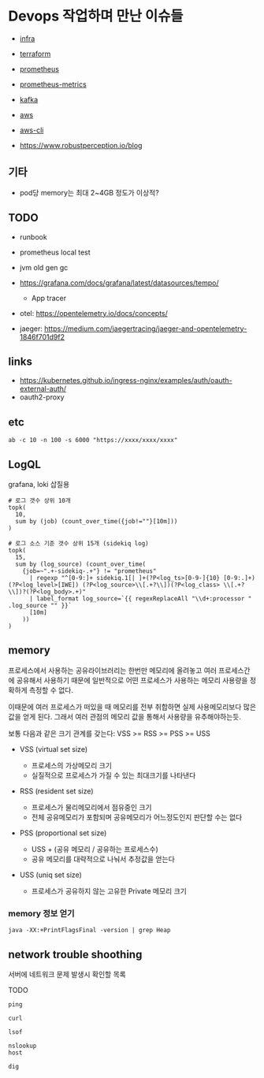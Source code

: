 # Devops 작업하며 만난 이슈들

- [infra](./infra.md)

- [terraform](./terraform.md)

- [prometheus](./prometheus.md)
- [prometheus-metrics](./prometheus-metrics.md)
- [kafka](./kafka.md)

- [aws](./aws.md)
- [aws-cli](./aws-cli.md)


- https://www.robustperception.io/blog

## 기타

- pod당 memory는 최대 2~4GB 정도가 이상적?

## TODO

- runbook
- prometheus local test
- jvm old gen gc

- https://grafana.com/docs/grafana/latest/datasources/tempo/
  - App tracer
- otel: https://opentelemetry.io/docs/concepts/
- jaeger: https://medium.com/jaegertracing/jaeger-and-opentelemetry-1846f701d9f2


## links

- https://kubernetes.github.io/ingress-nginx/examples/auth/oauth-external-auth/
- oauth2-proxy


## etc

```
ab -c 10 -n 100 -s 6000 "https://xxxx/xxxx/xxxx"
```


## LogQL

grafana, loki 삽질용

```
# 로그 갯수 상위 10개
topk(
  10,
  sum by (job) (count_over_time({job!=""}[10m]))
)

# 로그 소스 기준 갯수 상위 15개 (sidekiq log)
topk(
  15,
  sum by (log_source) (count_over_time(
    {job=~".+-sidekiq-.+"} != "prometheus"
      | regexp "^[0-9:]+ sidekiq.1[| ]+(?P<log_ts>[0-9-]{10} [0-9:.]+) (?P<log_level>[IWE]) (?P<log_source>\\[.+?\\])(?P<log_class> \\[.+?\\])?(?P<log_body>.+)"
      | label_format log_source=`{{ regexReplaceAll "\\d+:processor " .log_source "" }}`
      [10m]
    ))
)

```

## memory

프로세스에서 사용하는 공유라이브러리는 한번만 메모리에 올려놓고 여러 프로세스간에 공유해서 사용하기 때문에
일반적으로 어떤 프로세스가 사용하는 메모리 사용량을 정확하게 측정할 수 없다.

이때문에 여러 프로세스가 떠있을 때 메모리를 전부 취합하면 실제 사용메모리보다 많은 값을 얻게 된다.
그래서 여러 관점의 메모리 값을 통해서 사용량을 유추해야하는듯.

보통 다음과 같은 크기 관계를 갖는다: VSS >= RSS >= PSS >= USS

- VSS (virtual set size)
  - 프로세스의 가상메모리 크기
  - 실질적으로 프로세스가 가질 수 있는 최대크기를 나타낸다

- RSS (resident set size)
  - 프로세스가 물리메모리에서 점유중인 크기
  - 전체 공유메모리가 포함되며 공유메모리가 어느정도인지 판단할 수는 없다

- PSS (proportional set size)
  - USS + (공유 메모리 / 공유하는 프로세스수)
  - 공유 메모리를 대략적으로 나눠서 추정값을 얻는다

- USS (uniq set size)
  - 프로세스가 공유하지 않는 고유한 Private 메모리 크기

### memory 정보 얻기

```
java -XX:+PrintFlagsFinal -version | grep Heap
```

## network trouble shoothing

서버에 네트워크 문제 발생시 확인할 목록

TODO

```
ping

curl

lsof

nslookup
host

dig
```
